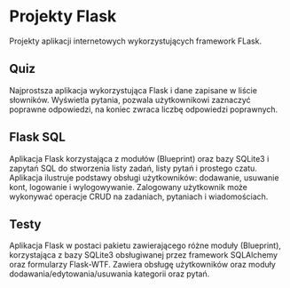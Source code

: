 # Projekty Flask

Projekty aplikacji internetowych wykorzystujących framework FLask.

## Quiz

Najprostsza aplikacja wykorzystująca Flask i dane zapisane w liście słowników.
Wyświetla pytania, pozwala użytkownikowi zaznaczyć poprawne odpowiedzi,
na koniec zwraca liczbę odpowiedzi poprawnych.

## Flask SQL

Aplikacja Flask korzystająca z modułów (Blueprint) oraz bazy SQLite3 i zapytań SQL do stworzenia listy zadań,
listy pytań i prostego czatu. Aplikacja ilustruje podstawy obsługi użytkowników: dodawanie, usuwanie kont, logowanie i wylogowywanie.
Zalogowany użytkownik może wykonywać operacje CRUD na zadaniach, pytaniach i wiadomościach. 

## Testy

Aplikacja Flask w postaci pakietu zawierającego różne moduły (Blueprint), korzystająca z bazy SQLite3
obsługiwanej przez framework SQLAlchemy oraz formularzy Flask-WTF.
Zawiera obsługę użytkowników oraz moduły dodawania/edytowania/usuwania kategorii oraz pytań.

